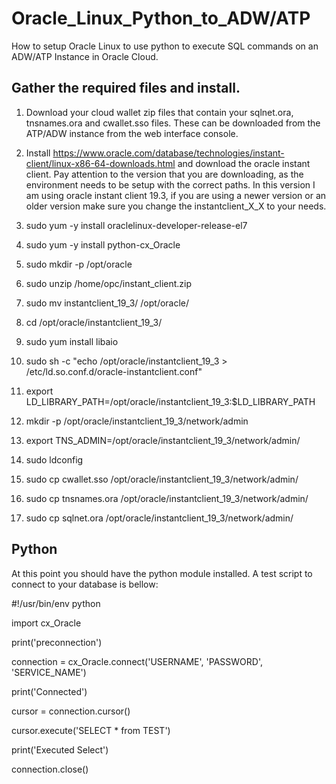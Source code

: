 # Oracle_Linux_Python_to_ADW/ATP
How to setup Oracle Linux to use python to execute SQL commands on an ADW/ATP Instance in Oracle Cloud.

## Gather the required files and install.
1. Download your cloud wallet zip files that contain your sqlnet.ora, tnsnames.ora and cwallet.sso files. These can be downloaded from the ATP/ADW instance from the web interface console.

2. Install https://www.oracle.com/database/technologies/instant-client/linux-x86-64-downloads.html and download the oracle instant client. Pay attention to the version that you are downloading, as the environment needs to be setup with the correct paths. In this version I am using oracle instant client 19.3, if you are using a newer version or an older version make sure you change the instantclient_X_X to your needs.

3. sudo yum -y install oraclelinux-developer-release-el7

4. sudo yum -y install python-cx_Oracle

5. sudo mkdir -p /opt/oracle

6. sudo unzip /home/opc/instant_client.zip

7. sudo mv instantclient_19_3/ /opt/oracle/

8. cd /opt/oracle/instantclient_19_3/

9. sudo yum install libaio

10. sudo sh -c "echo /opt/oracle/instantclient_19_3 > /etc/ld.so.conf.d/oracle-instantclient.conf"

11. export LD_LIBRARY_PATH=/opt/oracle/instantclient_19_3:$LD_LIBRARY_PATH

12. mkdir -p /opt/oracle/instantclient_19_3/network/admin

13. export TNS_ADMIN=/opt/oracle/instantclient_19_3/network/admin/

14. sudo ldconfig

15. sudo cp cwallet.sso  /opt/oracle/instantclient_19_3/network/admin/

16. sudo cp tnsnames.ora  /opt/oracle/instantclient_19_3/network/admin/

17. sudo cp sqlnet.ora /opt/oracle/instantclient_19_3/network/admin/


## Python
At this point you should have the python module installed. A test script to connect to your database is bellow:


#!/usr/bin/env python

import cx_Oracle

print('preconnection')

connection = cx_Oracle.connect('USERNAME', 'PASSWORD', 'SERVICE_NAME')

print('Connected')

cursor = connection.cursor()

cursor.execute('SELECT * from TEST')

print('Executed Select')

connection.close()
